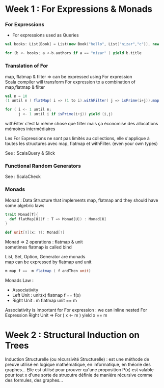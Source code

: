 # Week 1 : For Expressions & Monads
### For Expressions
- For expressions used as Queries

```scala
val books: List[Book] = List(new Book("hello", List("nizar","c")), new Book("test", List("a","b")))

for (b <- books; a <-b.authors if a == "nizar" ) yield b.title
```
### Translation of For

map, flatmap & filter => can be expressed using For expression  
Scala compiler will transform For expression to a combination of map,flatmap & filter

```scala
val n = 10
(1 until n ) flatMap( i => (1 to i).withFilter( j => isPrime(i+j)).map(j => (i,j)))

for ( i <- 1 until n;
      j <- 1 until i if isPrime(i+j)) yield (i,j)
```

withFilter c'est la même chose que filter mais ça économise des allocations mémoires intermédiaires  

Les For Expressions ne sont pas limités au collections, elle s'applique à toutes les structures avec map, flatmap et withFilter. (even your own types)

See : ScalaQuery & Slick

### Functional Random Generators
See : ScalaCheck

### Monads

Monad : Data Structure that implements map, flatmap and they should have some algebric laws

```scala
trait Monad[T]{
  def flatMap[U](f : T => Monad[U]) : Monad[U]
}

def unit[T](x: T): Monad[T]
```
Monad => 2 operations : flatmap & unit  
sometimes flatmap is called bind

List, Set, Option, Generator are monads  
map can be expressed by flatmap and unit 
```scala
m map f ==  m flatmap ( f andThen unit)
```
Monads Law : 
 + Associativity
 + Left Unit : unit(x) flatmap f == f(x) 
 + Right Unit : m flatmap unit == m 
 
 
 Associativity is important for For expression : we can inline nested For Expression
 Right Unit => For ( x <- m ) yield x == m
 
 # Week 2 : Structural Induction on Trees
 
 Induction Structurelle (ou récursivité Structurelle) : est une méthode de preuve utilisé en logique mathématique, en informatique, en théorie des graphes... Elle est utilisé pour prouver qu'une proposition P(x) est valable pour tout x d'une sorte de strucutre définie de maniére récursive comme des formules, des graphes...   
